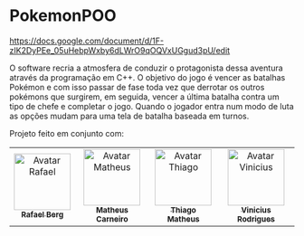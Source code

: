 # PokemonPOO
https://docs.google.com/document/d/1F-zIK2DyPEe_05uHebpWxby6dLWrO9qOQVxUGgud3pU/edit  

O software recria a atmosfera de conduzir o protagonista dessa aventura através da programação em C++. O objetivo do jogo é vencer as batalhas Pokémon e com isso passar de fase toda vez que derrotar os outros pokémons que surgirem, em seguida, vencer a última batalha contra um tipo de chefe e completar o jogo. Quando o jogador entra num modo de luta as opções mudam para uma tela de batalha baseada em turnos.

Projeto feito em conjunto com: 

<div style="display: inline_block;" align="center">

<table>
  <tr>
    <td align="center">
      <a href="https://github.com/RafaelBerg" target="_blank">
        <img src="https://avatars.githubusercontent.com/u/86807247?v=4" width="100px;" alt="Avatar Rafael"/><br>
        <sub>
          <b>Rafael Berg</b>
        </sub>
      </a>
    </td>
    <td align="center">
      <a href="https://github.com/MatheusCarne" target="_blank">
        <img src="https://avatars.githubusercontent.com/u/88046644?v=4" width="100px;" alt="Avatar Matheus"/><br>
        <sub>
          <b>Matheus Carneiro</b>
        </sub>
      </a>
    </td>
    <td align="center">
      <a href="https://github.com/ThiagoMathe" target="_blank">
        <img src="https://avatars.githubusercontent.com/u/89406106?v=4" width="100px;" alt="Avatar Thiago"/><br>
        <sub>
          <b>Thiago Matheus</b>
        </sub>
      </a>
    </td>
    <td align="center">
      <a href="https://github.com/ViniRodrigBarros" target="_blank">
        <img src="https://avatars.githubusercontent.com/u/95061193?v=4" width="100px;" alt="Avatar Vinicius"/><br>
        <sub>
          <b>Vinicius Rodrigues</b>
        </sub>
      </a>
    </td>
  </tr>
</table>

</div>
